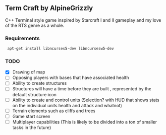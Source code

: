## Term Craft by AlpineGrizzly 
C++ Terminal style game inspired by Starcraft I and II gameplay and my love of the RTS genre as a whole.


### Requirements  
```sh
 apt-get install libncurses5-dev libncursesw5-dev
```
### TODO 
- [X] Drawing of map
- [ ] Opposing players with bases that have associated health
- [ ] Ability to create structures
- [ ] Structures will have a time before they are built , represented by the default structure icon
- [ ] Ability to create and control units (Selection? with HUD that shows stats on the individual units health and attack and whatnot)
- [ ] Terrain elements such as cliffs and trees
- [ ] Game start screen
- [ ] Multiplayer capabilities (This is likely to be divided into a ton of smaller tasks in the future)